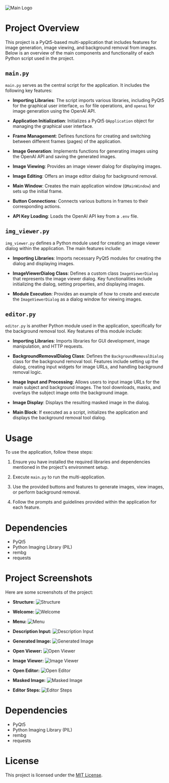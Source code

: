 

![Main Logo](MainLogo.gif)




# Project Overview

This project is a PyQt5-based multi-application that includes features for image generation, image viewing, and background removal from images. Below is an overview of the main components and functionality of each Python script used in the project.

## `main.py`

`main.py` serves as the central script for the application. It includes the following key features:

- **Importing Libraries**: The script imports various libraries, including PyQt5 for the graphical user interface, `os` for file operations, and `openai` for image generation using the OpenAI API.

- **Application Initialization**: Initializes a PyQt5 `QApplication` object for managing the graphical user interface.

- **Frame Management**: Defines functions for creating and switching between different frames (pages) of the application.

- **Image Generation**: Implements functions for generating images using the OpenAI API and saving the generated images.

- **Image Viewing**: Provides an image viewer dialog for displaying images.

- **Image Editing**: Offers an image editor dialog for background removal.

- **Main Window**: Creates the main application window (`QMainWindow`) and sets up the initial frame.

- **Button Connections**: Connects various buttons in frames to their corresponding actions.

- **API Key Loading**: Loads the OpenAI API key from a `.env` file.

## `img_viewer.py`

`img_viewer.py` defines a Python module used for creating an image viewer dialog within the application. The main features include:

- **Importing Libraries**: Imports necessary PyQt5 modules for creating the dialog and displaying images.

- **ImageViewerDialog Class**: Defines a custom class `ImageViewerDialog` that represents the image viewer dialog. Key functionalities include initializing the dialog, setting properties, and displaying images.

- **Module Execution**: Provides an example of how to create and execute the `ImageViewerDialog` as a dialog window for viewing images.

## `editor.py`

`editor.py` is another Python module used in the application, specifically for the background removal tool. Key features of this module include:

- **Importing Libraries**: Imports libraries for GUI development, image manipulation, and HTTP requests.

- **BackgroundRemovalDialog Class**: Defines the `BackgroundRemovalDialog` class for the background removal tool. Features include setting up the dialog, creating input widgets for image URLs, and handling background removal logic.

- **Image Input and Processing**: Allows users to input image URLs for the main subject and background images. The tool downloads, masks, and overlays the subject image onto the background image.

- **Image Display**: Displays the resulting masked image in the dialog.

- **Main Block**: If executed as a script, initializes the application and displays the background removal tool dialog.

# Usage

To use the application, follow these steps:

1. Ensure you have installed the required libraries and dependencies mentioned in the project's environment setup.

2. Execute `main.py` to run the multi-application.

3. Use the provided buttons and features to generate images, view images, or perform background removal.

4. Follow the prompts and guidelines provided within the application for each feature.

# Dependencies

- PyQt5
- Python Imaging Library (PIL)
- rembg
- requests

# Project Screenshots

Here are some screenshots of the project:

- **Structure:**
  ![Structure](Structure.png)

- **Welcome:**
  ![Welcome](Welcome.png)

- **Menu:**
  ![Menu](Menu.png)

- **Description Input:**
  ![Description Input](Descriptioninput.png)

- **Generated Image:**
  ![Generated Image](GeneratedImage.png)

- **Open Viewer:**
  ![Open Viewer](OpenViewer.png)

- **Image Viewer:**
  ![Image Viewer](ImageViewer.png)

- **Open Editor:**
  ![Open Editor](OpenEditor.png)

- **Masked Image:**
  ![Masked Image](MaskedImage.png)

- **Editor Steps:**
  ![Editor Steps](EditorSteps.png)

# Dependencies

- PyQt5
- Python Imaging Library (PIL)
- rembg
- requests

# License

This project is licensed under the [MIT License](LICENSE).
